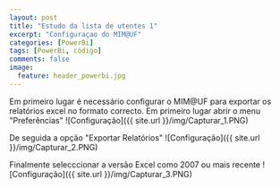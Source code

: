 ```yaml
---
layout: post
title: "Estudo da lista de utentes 1"
excerpt: "Configuraçao do MIM@UF"
categories: [PowerBi]
tags: [PowerBi, código]
comments: false
image:
  feature: header_powerbi.jpg
---
```

Em primeiro lugar é necessário configurar o MIM@UF para exportar os relatórios excel no formato correcto. 
Em primeiro lugar abrir o menu "Preferências"
![Configuração]({{ site.url }}/img/Capturar_1.PNG)

De seguida a opção "Exportar Relatórios"
![Configuração]({{ site.url }}/img/Capturar_2.PNG)

Finalmente selecccionar a versão Excel como 2007 ou mais recente
![Configuração]({{ site.url }}/img/Capturar_3.PNG)

